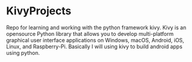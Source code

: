 # KivyProjects
Repo for learning and working with the python framework kivy.
Kivy is an opensource  Python library that allows you to develop multi-platform graphical user interface applications on Windows, macOS, Android, iOS, Linux, and Raspberry-Pi. Basically I will using kivy to build android apps using python.
